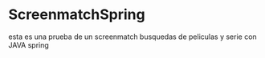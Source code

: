 # ScreenmatchSpring
esta es una prueba de un screenmatch busquedas de peliculas y serie con JAVA spring
